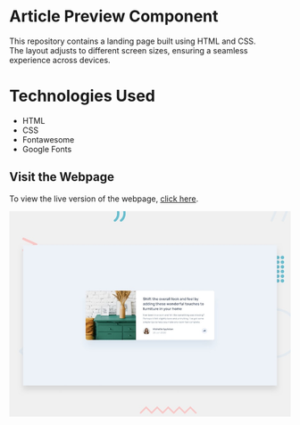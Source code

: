 # Article Preview Component

This repository contains a landing page built using HTML and CSS.
<br>
The layout adjusts to different screen sizes, ensuring a seamless experience across devices.

# Technologies Used

- HTML
- CSS
- Fontawesome
- Google Fonts

## Visit the Webpage

To view the live version of the webpage, [click here]().

![Article Preview Component](./Article%20Preview%20Component.jpg)

